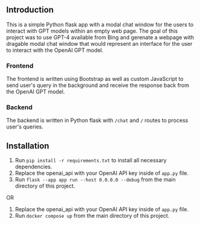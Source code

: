 ## Introduction

This is a simple Python flask app with a modal chat window for the users to interact with GPT models within an empty web page. The goal of this project was to use GPT-4 available from Bing and gerenate a webpage with dragable modal chat window that would represent an interface for the user to interact with the OpenAI GPT model.

### Frontend

The frontend is written using Bootstrap as well as custom JavaScript to send user's query in the background and receive the response back from the OpenAI GPT model.

### Backend

The backend is written in Python flask with `/chat` and `/` routes to process user's queries.

## Installation

1. Run `pip install -r requirements.txt` to install all necessary dependencies.
2. Replace the openai_api with your OpenAI API key inside of `app.py` file.
3. Run `flask --app app run --host 0.0.0.0 --debug` from the main directory of this project. 

OR

1. Replace the openai_api with your OpenAI API key inside of `app.py` file.
2. Run `docker compose up` from the main directory of this project. 

